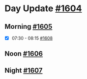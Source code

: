 # Day Update [#1604](https://github.com/sentrei/sentrei/issues/1604)

## Morning [#1605](https://github.com/sentrei/sentrei/issues/1605)

- [x] 07:30 - 08:15 [#1608](https://github.com/sentrei/sentrei/issues/1608)

## Noon [#1606](https://github.com/sentrei/sentrei/issues/1606)

## Night [#1607](https://github.com/sentrei/sentrei/issues/1607)
